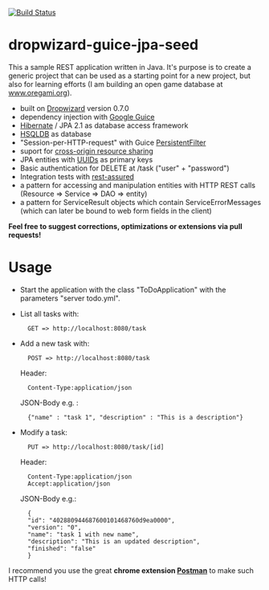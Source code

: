 [![Build Status](https://travis-ci.org/oregami/dropwizard-guice-jpa-seed.png)](https://travis-ci.org/oregami/dropwizard-guice-jpa-seed)

dropwizard-guice-jpa-seed
=========================
This a sample REST application written in Java. It's purpose is to create a generic project that can be used as a starting point for a new project, but also for learning efforts (I am building an open game database at www.oregami.org).

- built on [Dropwizard](https://dropwizard.github.io/dropwizard/) version 0.7.0
- dependency injection with [Google Guice](https://code.google.com/p/google-guice/)
- [Hibernate](http://hibernate.org/) / JPA 2.1 as database access framework
- [HSQLDB](http://hsqldb.org/) as database
- "Session-per-HTTP-request" with Guice [PersistentFilter](https://code.google.com/p/google-guice/wiki/JPA)
- suport for [cross-origin resource sharing](http://en.wikipedia.org/wiki/Cross-origin_resource_sharing)
- JPA entities with [UUIDs](http://en.wikipedia.org/wiki/Universally_Unique_Identifier) as primary keys
- Basic authentication for DELETE at /task ("user" + "password")
- Integration tests with [rest-assured](https://code.google.com/p/rest-assured/)
- a pattern for accessing and manipulation entities with HTTP REST calls (Resource => Service => DAO => entity)
- a pattern for ServiceResult objects which contain ServiceErrorMessages (which can later be bound to web form fields in the client)

**Feel free to suggest corrections, optimizations or extensions via pull requests!**

# Usage

* Start the application with the class "ToDoApplication" with the parameters "server todo.yml".

* List all tasks with:

        GET => http://localhost:8080/task

* Add a new task with:

        POST => http://localhost:8080/task

    Header:

        Content-Type:application/json

    JSON-Body e.g. :

        {"name" : "task 1", "description" : "This is a description"}

* Modify a task:

        PUT => http://localhost:8080/task/[id]

    Header:

        Content-Type:application/json
        Accept:application/json

    JSON-Body e.g.:

        {
        "id": "402880944687600101468760d9ea0000",
        "version": "0",
        "name": "task 1 with new name",
        "description": "This is an updated description",
        "finished": "false"
        }

I recommend you use the great **chrome extension [Postman](http://getpostman.com)** to make such HTTP calls!
